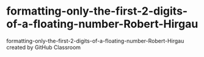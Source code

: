 # formatting-only-the-first-2-digits-of-a-floating-number-Robert-Hirgau
formatting-only-the-first-2-digits-of-a-floating-number-Robert-Hirgau created by GitHub Classroom
